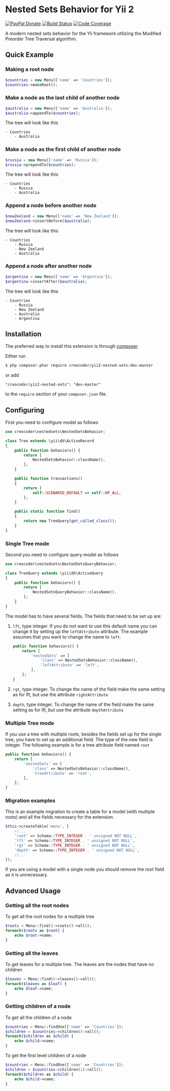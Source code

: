 # Nested Sets Behavior for Yii 2

[![PayPal Donate](https://www.paypalobjects.com/en_US/i/btn/btn_donate_LG.gif)](https://www.paypal.com/cgi-bin/webscr?cmd=_s-xclick&hosted_button_id=WJYG53DVUAALL)
[![Build Status](https://img.shields.io/travis/creocoder/yii2-nested-sets/master.svg?style=flat-square)](https://travis-ci.org/creocoder/yii2-nested-sets)
[![Code Coverage](https://img.shields.io/scrutinizer/coverage/g/creocoder/yii2-nested-sets/master.svg?style=flat-square)](https://scrutinizer-ci.com/g/creocoder/yii2-nested-sets/?branch=master)

A modern nested sets behavior for the Yii framework utilizing the Modified Preorder Tree Traversal algorithm.

## Quick Example

### Making a root node

```php
$countries = new Menu(['name' => 'Countries']);
$countries->makeRoot();
```

### Make a node as the last child of another node

```php
$australia = new Menu(['name' => 'Australia']);
$australia->appendTo($countries);
```

The tree will look like this

```
- Countries
    - Australia
```

### Make a node as the first child of another node

```php
$russia = new Menu(['name' => 'Russia']);
$russia->prependTo($countries);
```

The tree will look like this

```
- Countries
    - Russia
    - Australia
```

### Append a node before another node

```php
$newZeeland = new Menu(['name' => 'New Zeeland']);
$newZeeland->insertBefore($australia);
```

The tree will look like this

```
- Countries
    - Russia
    - New Zeeland
    - Australia
```

### Append a node after another node

```php
$argentina = new Menu(['name' => 'Argentina']);
$argentina->insertAfter($australia);
```

The tree will look like this
```
- Countries
    - Russia
    - New Zeeland
    - Australia
    - Argentina
```

## Installation

The preferred way to install this extension is through [composer](http://getcomposer.org/download/).

Either run

```bash
$ php composer.phar require creocoder/yii2-nested-sets:dev-master
```

or add

```
"creocoder/yii2-nested-sets": "dev-master"
```

to the `require` section of your `composer.json` file.

## Configuring

First you need to configure model as follows

```php
use creocoder\nestedsets\NestedSetsBehavior;

class Tree extends \yii\db\ActiveRecord
{
    public function behaviors() {
        return [
            NestedSetsBehavior::className(),
        ];
    }

    public function transactions()
    {
        return [
            self::SCENARIO_DEFAULT => self::OP_ALL,
        ];
    }

    public static function find()
    {
        return new TreeQuery(get_called_class());
    }
}
```

### Single Tree mode

Second you need to configure query model as follows

```php
use creocoder\nestedsets\NestedSetsQueryBehavior;

class TreeQuery extends \yii\db\ActiveQuery
{
    public function behaviors() {
        return [
            NestedSetsQueryBehavior::className(),
        ];
    }
}
```

The model has to have several fields. The fields that need to be set up are:

1. `lft`, type integer. If you do not want to use this default name you can change it by setting up
the `leftAttribute` attribute. The example assumes that you want to change the name to `left`.

    ```php
    public function behaviors() {
        return [
            'nestedSets' => [
                'class' => NestedSetsBehavior::className(),
                'leftAttribute' => 'left',
            ],
        ];
    }
    ```

2. `rgt`, type integer. To change the name of the field make the same setting as for lft,
but use the attribute `rightAttribute`

3. `depth`, type integer. To change the name of the field make the same setting as for lft,
but use the attribute `depthAttribute`

### Multiple Tree mode

If you use a tree with multiple roots, besides the fields set up for the single tree, you have to set up an additional
field. The type of the new field is integer. The following example is for a tree attribute field named `root`

```php
public function behaviors() {
    return [
        'nestedSets' => [
            'class' => NestedSetsBehavior::className(),
            'treeAttribute' => 'root',
        ],
    ];
}
```

### Migration examples

This is an example migration to create a table for a model (with multiple roots) and all the fields necessary for the extension.

```php
$this->createTable('menu', [
    //...
    'root' => Schema::TYPE_INTEGER . ' unsigned NOT NULL',
    'lft' => Schema::TYPE_INTEGER . ' unsigned NOT NULL',
    'rgt' => Schema::TYPE_INTEGER . ' unsigned NOT NULL',
    'depth' => Schema::TYPE_INTEGER . ' unsigned NOT NULL',
    //...
]);
```

If you are using a model with a single node you should remove the root field as it is unnecessary.

## Advanced Usage

### Getting all the root nodes

To get all the root nodes for a multiple tree

```php
$roots = Menu::find()->roots()->all();
foreach($roots as $root) {
    echo $root->name;
}
```

### Getting all the leaves

To get leaves for a multiple tree. The leaves are the nodes that have no children

```php
$leaves = Menu::find()->leaves()->all();
foreach($leaves as $leaf) {
    echo $leaf->name;
}
```

### Getting children of a node

To get all the children of a node

```php
$countries = Menu::findOne(['name' => 'Countries']);
$children = $countries->children()->all();
foreach($children as $child) {
    echo $child->name;
}
```

To get the first level children of a node

```php
$countries = Menu::findOne(['name' => 'Countries']);
$children = $countries->children(1)->all();
foreach($children as $child) {
    echo $child->name;
}
```
